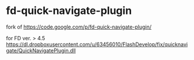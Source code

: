 fd-quick-navigate-plugin
========================

fork of https://code.google.com/p/fd-quick-navigate-plugin/


for FD ver. > 4.5
https://dl.dropboxusercontent.com/u/63456010/FlashDevelop/fix/quicknavigate/QuickNavigatePlugin.dll
